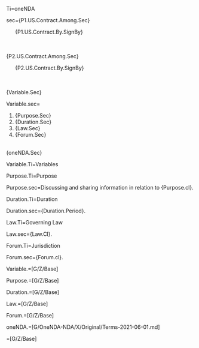 Ti=oneNDA

sec={P1.US.Contract.Among.Sec}<ul type="none"><li>{P1.US.Contract.By.SignBy}</ul><br><br>{P2.US.Contract.Among.Sec}<ul type="none"><li>{P2.US.Contract.By.SignBy}</ul><br><br>{Variable.Sec}

Variable.sec=<ol><li>{Purpose.Sec}</li><li>{Duration.Sec}</li><li>{Law.Sec}</li><li>{Forum.Sec}</li></ol><br>{oneNDA.Sec}


Variable.Ti=Variables

Purpose.Ti=Purpose

Purpose.sec=Discussing and sharing information in relation to {Purpose.cl}.

Duration.Ti=Duration

Duration.sec={Duration.Period}.

Law.Ti=Governing Law

Law.sec={Law.Cl}.

Forum.Ti=Jurisdiction

Forum.sec={Forum.cl}.

Variable.=[G/Z/Base]

Purpose.=[G/Z/Base]

Duration.=[G/Z/Base]

Law.=[G/Z/Base]

Forum.=[G/Z/Base]

oneNDA.=[G/OneNDA-NDA/X/Original/Terms-2021-06-01.md]

=[G/Z/Base]


